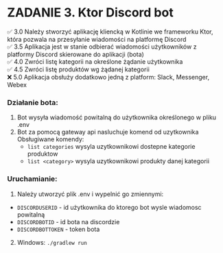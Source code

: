 # ZADANIE 3. Ktor Discord bot

:white_check_mark: 3.0 Należy stworzyć aplikację kliencką w Kotlinie we frameworku Ktor, która pozwala na przesyłanie wiadomości na platformę Discord  
:white_check_mark: 3.5 Aplikacja jest w stanie odbierać wiadomości użytkowników z platformy Discord skierowane do aplikacji (bota)  
:white_check_mark: 4.0 Zwróci listę kategorii na określone żądanie użytkownika  
:white_check_mark: 4.5 Zwróci listę produktów wg żądanej kategorii  
:x: 5.0 Aplikacja obsłuży dodatkowo jedną z platform: Slack, Messenger,  
Webex

### Działanie bota:
1. Bot wysyła wiadomość powitalną do użytkownika określonego w pliku .env
2. Bot za pomocą gateway api nasluchuje komend od uzytkownika  
    Obsługiwane komendy:
    - `list categories` wysyla uzytkownikowi dostepne kategorie produktow
    - `list <category>` wysyla uzytkownikowi produkty danej kategorii


### Uruchamianie:

1. Należy utworzyć plik .env i wypelnić go zmiennymi:
- `DISCORDUSERID` - id użytkownika do ktorego bot wysle wiadomosc powitalną
- `DISCORDBOTID` - id bota na discordzie
- `DISCORDBOTTOKEN` - token bota
2. Windows:
    `./gradlew run`
